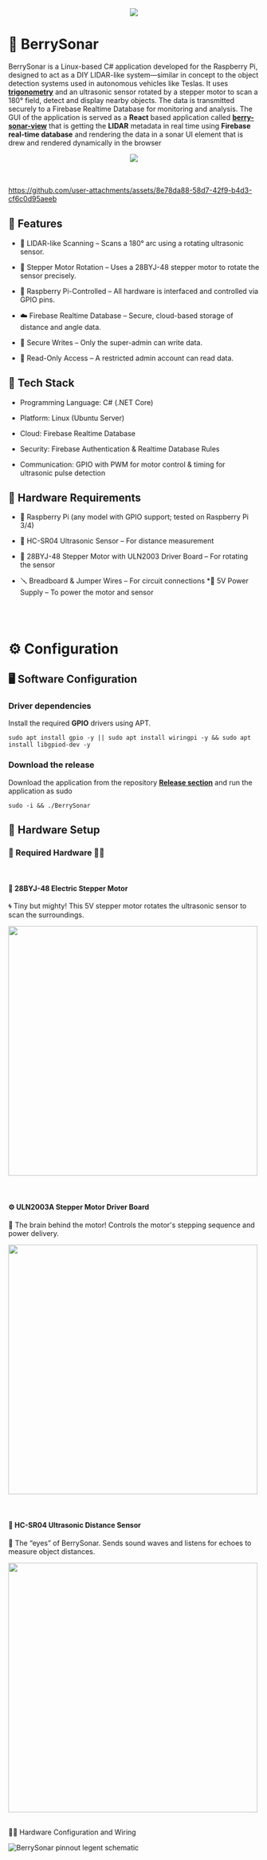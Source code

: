 <div align=center>
  <img src="https://github.com/user-attachments/assets/383854aa-2a29-4cba-85da-935c21985f74"/>
</div>



# 🍓 BerrySonar

BerrySonar is a Linux-based C# application developed for the Raspberry Pi, designed to act as a DIY LIDAR-like system—similar in concept to the object detection systems used in autonomous vehicles like Teslas. It uses [**trigonometry**](https://github.com/CSharpTeoMan911/berry-sonar-view?tab=readme-ov-file#-math--trigonometry) and an ultrasonic sensor rotated by a stepper motor to scan a 180° field, detect and display nearby objects. The data is transmitted securely to a Firebase Realtime Database for monitoring and analysis. The GUI of the application is served as a **React** based application called [**berry-sonar-view**](https://github.com/CSharpTeoMan911/berry-sonar-view) that is getting the **LIDAR** metadata in real time using **Firebase real-time database** and rendering the data in a sonar UI element that is drew and rendered dynamically in the browser 

<div align=center>
  <img src="https://github.com/user-attachments/assets/9cc8cfaa-de67-43fd-a39a-d0862947d435"/>
</div>

<br/>
<br/>

https://github.com/user-attachments/assets/8e78da88-58d7-42f9-b4d3-cf6c0d95aeeb



## 🚀 Features

* 🧠 LIDAR-like Scanning – Scans a 180° arc using a rotating ultrasonic sensor.

* 🔄 Stepper Motor Rotation – Uses a 28BYJ-48 stepper motor to rotate the sensor precisely.

* 🧰 Raspberry Pi-Controlled – All hardware is interfaced and controlled via GPIO pins.

* ☁️ Firebase Realtime Database – Secure, cloud-based storage of distance and angle data.

* 🔐 Secure Writes – Only the super-admin can write data.

* 👀 Read-Only Access – A restricted admin account can read data.
  

## 🧱 Tech Stack
* Programming Language: C# (.NET Core)

* Platform: Linux (Ubuntu Server)

* Cloud: Firebase Realtime Database

* Security: Firebase Authentication & Realtime Database Rules

* Communication: GPIO with PWM for motor control & timing for ultrasonic pulse detection

## 🔩 Hardware Requirements
* 🧠 Raspberry Pi (any model with GPIO support; tested on Raspberry Pi 3/4)

* 📏 HC-SR04 Ultrasonic Sensor – For distance measurement

* 🔁 28BYJ-48 Stepper Motor with ULN2003 Driver Board – For rotating the sensor

* 🪛 Breadboard & Jumper Wires – For circuit connections
*🔌 5V Power Supply – To power the motor and sensor

<br/>
<br/>

# ⚙️ Configuration

## 🖥️ Software Configuration

### Driver dependencies

Install the required **GPIO** drivers using APT.
```
sudo apt install gpio -y || sudo apt install wiringpi -y && sudo apt install libgpiod-dev -y
```

### Download the release

Download the application from the repository **[Release section](https://github.com/CSharpTeoMan911/BerrySonar/releases/tag/BerrySonar-1.0.0)** and run the application as sudo

```
sudo -i && ./BerrySonar
```

## 🔩 Hardware Setup

### 🧱 Required Hardware 🧠🔩
<br/>

#### 🔁 28BYJ-48 Electric Stepper Motor

🌀 Tiny but mighty! This 5V stepper motor rotates the ultrasonic sensor to scan the surroundings.

<div align=left >
  <img width=500 src="https://github.com/user-attachments/assets/fbac3535-ee24-4bf6-b57c-ff5c545c7df9"/>
</div>


<br/>
<br/>

#### ⚙️ ULN2003A Stepper Motor Driver Board

🧠 The brain behind the motor! Controls the motor's stepping sequence and power delivery.

<div align=left >
  <img width=500 src="https://github.com/user-attachments/assets/86c08075-af29-41e2-974a-137d16061d17"/>
</div>


<br/>
<br/>

#### 📡 HC-SR04 Ultrasonic Distance Sensor

👀 The “eyes” of BerrySonar. Sends sound waves and listens for echoes to measure object distances.

<div align=left >
  <img width=500 src="https://github.com/user-attachments/assets/357da6d0-c4aa-4fcc-992a-714fb9cbc2a5"/>
</div>


<br/>

🔩🧰 Hardware Configuration and Wiring

![BerrySonar pinnout legent schematic](https://github.com/user-attachments/assets/c9c23ffa-060f-4d21-9f7d-6c69aede8bb8)







